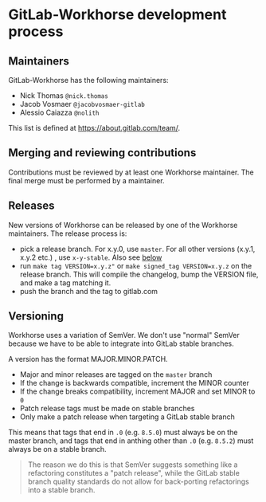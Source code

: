# GitLab-Workhorse development process

## Maintainers

GitLab-Workhorse has the following maintainers:

- Nick Thomas `@nick.thomas`
- Jacob Vosmaer `@jacobvosmaer-gitlab`
- Alessio Caiazza `@nolith`

This list is defined at https://about.gitlab.com/team/.

## Merging and reviewing contributions

Contributions must be reviewed by at least one Workhorse maintainer.
The final merge must be performed by a maintainer.

## Releases

New versions of Workhorse can be released by one of the Workhorse
maintainers. The release process is:

-   pick a release branch. For x.y.0, use `master`. For all other
    versions (x.y.1, x.y.2 etc.) , use `x-y-stable`. Also see [below](#versioning)
-   run `make tag VERSION=x.y.z"` or `make signed_tag VERSION=x.y.z` on the release branch. This will
    compile the changelog, bump the VERSION file, and make a tag matching it.
-   push the branch and the tag to gitlab.com

## Versioning

Workhorse uses a variation of SemVer. We don't use "normal" SemVer
because we have to be able to integrate into GitLab stable branches.

A version has the format MAJOR.MINOR.PATCH.

- Major and minor releases are tagged on the `master` branch
- If the change is backwards compatible, increment the MINOR counter
- If the change breaks compatibility, increment MAJOR and set MINOR to `0`
- Patch release tags must be made on stable branches
- Only make a patch release when targeting a GitLab stable branch

This means that tags that end in `.0` (e.g. `8.5.0`) must always be on
the master branch, and tags that end in anthing other than `.0` (e.g.
`8.5.2`) must always be on a stable branch.

> The reason we do this is that SemVer suggests something like a
> refactoring constitutes a "patch release", while the GitLab stable
> branch quality standards do not allow for back-porting refactorings
> into a stable branch.
